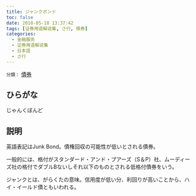 ```yaml
---
title: ジャンクボンド
toc: false
date: 2018-05-18 13:37:42
tags: [证券用语解说集, さ行, 債券]
categories:
  - 金融服务
  - 证券用语解说集
  - 日本語
  - さ行
---
```


`分類：` [債券](/tags/債券/)

## ひらがな

じゃんくぼんど

## 説明

英語表記はJunk Bond。債権回収の可能性が低いとされる債券。

一般的には、格付がスタンダード・アンド・プアーズ（S＆P）社、ムーディーズ社の格付でダブルBないしそれ以下のものとされる低格付債券をいう。

ジャンクとは、がらくたの意味。信用度が低い分、利回りが高いことから、ハイ・イールド債ともいわれる。
